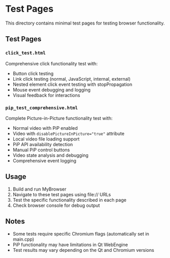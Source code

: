 # Test Pages

This directory contains minimal test pages for testing browser functionality.

## Test Pages

### `click_test.html`

Comprehensive click functionality test with:

- Button click testing
- Link click testing (normal, JavaScript, internal, external)
- Nested element click event testing with stopPropagation
- Mouse event debugging and logging
- Visual feedback for interactions

### `pip_test_comprehensive.html`

Complete Picture-in-Picture functionality test with:

- Normal video with PiP enabled
- Video with `disablePictureInPicture="true"` attribute
- Local video file loading support
- PiP API availability detection
- Manual PiP control buttons
- Video state analysis and debugging
- Comprehensive event logging

## Usage

1. Build and run MyBrowser
2. Navigate to these test pages using file:// URLs
3. Test the specific functionality described in each page
4. Check browser console for debug output

## Notes

- Some tests require specific Chromium flags (automatically set in main.cpp)
- PiP functionality may have limitations in Qt WebEngine
- Test results may vary depending on the Qt and Chromium versions
